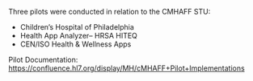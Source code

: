 Three pilots were conducted in relation to the CMHAFF STU:
* Children’s Hospital of Philadelphia
* Health App Analyzer– HRSA HITEQ
* CEN/ISO Health & Wellness Apps

Pilot Documentation: https://confluence.hl7.org/display/MH/cMHAFF+Pilot+Implementations